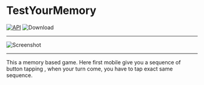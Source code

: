 # TestYourMemory
[![API](https://img.shields.io/badge/API-20%2B-blue.svg?style=flat)](https://android-arsenal.com/api?level=20)
![Download](https://api.bintray.com/packages/yuriy-budiyev/maven/circular-progress-bar/images/download.svg)
____________________________
![Screenshot](https://github.com/rksazid/TestYourMemory/blob/master/screenshot_testYourMemory.JPG)
____________________________

This a memory based game.
Here first mobile give you a sequence of button tapping , when your turn come, you have to tap exact same sequence.
